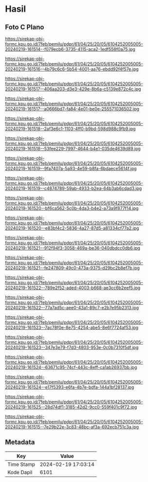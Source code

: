 # Hasil

## Foto C Plano

https://sirekap-obj-formc.kpu.go.id/7feb/pemilu/pdpr/61/04/25/20/05/6104252005005-20240219-161514--f079ecb6-3735-4115-aca2-1edf558f0a75.jpg

https://sirekap-obj-formc.kpu.go.id/7feb/pemilu/pdpr/61/04/25/20/05/6104252005005-20240219-161516--4b79c6c6-5b54-4001-aa76-ebdd92f4f57e.jpg

https://sirekap-obj-formc.kpu.go.id/7feb/pemilu/pdpr/61/04/25/20/05/6104252005005-20240219-161517--406aa203-d3e3-429e-8b6a-c5139e872c4c.jpg

https://sirekap-obj-formc.kpu.go.id/7feb/pemilu/pdpr/61/04/25/20/05/6104252005005-20240219-161517--a0666bd7-fa84-4e01-be0e-255571036502.jpg

https://sirekap-obj-formc.kpu.go.id/7feb/pemilu/pdpr/61/04/25/20/05/6104252005005-20240219-161518--2af3e6c1-1103-4ff0-b9bd-598d988c9fb9.jpg

https://sirekap-obj-formc.kpu.go.id/7feb/pemilu/pdpr/61/04/25/20/05/6104252005005-20240219-161518--53fee229-7997-4644-b4e1-035de4639d89.jpg

https://sirekap-obj-formc.kpu.go.id/7feb/pemilu/pdpr/61/04/25/20/05/6104252005005-20240219-161519--9fa7407a-5a93-4e59-b8fa-6bdaece5614f.jpg

https://sirekap-obj-formc.kpu.go.id/7feb/pemilu/pdpr/61/04/25/20/05/6104252005005-20240219-161519--c4874789-59ab-4933-b2ea-64b3ab6cdad3.jpg

https://sirekap-obj-formc.kpu.go.id/7feb/pemilu/pdpr/61/04/25/20/05/6104252005005-20240219-161520--bf6ca562-5c0b-4da3-b4e2-a73a9f877f14.jpg

https://sirekap-obj-formc.kpu.go.id/7feb/pemilu/pdpr/61/04/25/20/05/6104252005005-20240219-161520--e83bf4c2-5836-4a27-87d5-a81334cf77a2.jpg

https://sirekap-obj-formc.kpu.go.id/7feb/pemilu/pdpr/61/04/25/20/05/6104252005005-20240219-161521--912f94f3-3058-469a-be36-040dbdcc0db6.jpg

https://sirekap-obj-formc.kpu.go.id/7feb/pemilu/pdpr/61/04/25/20/05/6104252005005-20240219-161521--fe247809-49c0-473a-9375-d29bc2b8ef7b.jpg

https://sirekap-obj-formc.kpu.go.id/7feb/pemilu/pdpr/61/04/25/20/05/6104252005005-20240219-161522--789e2f52-aded-4003-b668-ae3cc6b2eef5.jpg

https://sirekap-obj-formc.kpu.go.id/7feb/pemilu/pdpr/61/04/25/20/05/6104252005005-20240219-161522--77a7ad5c-aee0-43a1-89c7-e2b7e95b2313.jpg

https://sirekap-obj-formc.kpu.go.id/7feb/pemilu/pdpr/61/04/25/20/05/6104252005005-20240219-161523--7ac78f0e-8e75-4254-abe5-8e6f7724af53.jpg

https://sirekap-obj-formc.kpu.go.id/7feb/pemilu/pdpr/61/04/25/20/05/6104252005005-20240219-161523--347e3e79-f7d3-4803-953e-0c0b7310f5df.jpg

https://sirekap-obj-formc.kpu.go.id/7feb/pemilu/pdpr/61/04/25/20/05/6104252005005-20240219-161524--63671c95-74cf-443c-8eff-ca1ab26937bb.jpg

https://sirekap-obj-formc.kpu.go.id/7feb/pemilu/pdpr/61/04/25/20/05/6104252005005-20240219-161524--e17f5393-e6fa-4b7e-bdfa-144a1bf28137.jpg

https://sirekap-obj-formc.kpu.go.id/7feb/pemilu/pdpr/61/04/25/20/05/6104252005005-20240219-161525--28d74df1-3185-42d2-9cc0-559f401c9f72.jpg

https://sirekap-obj-formc.kpu.go.id/7feb/pemilu/pdpr/61/04/25/20/05/6104252005005-20240219-161515--7e29b22e-3c83-48bc-af3a-692ecb751c3a.jpg


## Metadata

| Key        | Value               |
| ---------- | ------------------- |
| Time Stamp | 2024-02-19 17:03:14 |
| Kode Dapil | 6101                |



